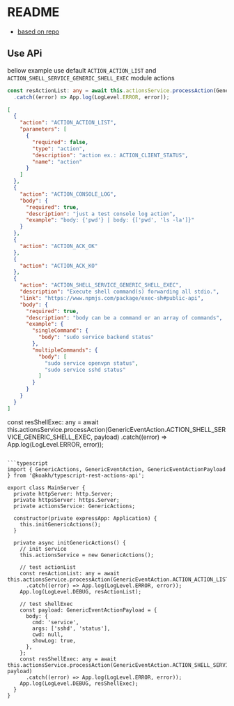 # README

- [based on repo](https://github.com/koakh/KoakhNodeModuleTypescriptStarter)

## Use APi

bellow example use default `ACTION_ACTION_LIST` and `ACTION_SHELL_SERVICE_GENERIC_SHELL_EXEC` module actions

```typescript
const resActionList: any = await this.actionsService.processAction(GenericEventAction.ACTION_ACTION_LIST)
  .catch((error) => App.log(LogLevel.ERROR, error));
```

```json
[
  {
    "action": "ACTION_ACTION_LIST",
    "parameters": [
      {
        "required": false,
        "type": "action",
        "description": "action ex.: ACTION_CLIENT_STATUS",
        "name": "action"
      }
    ]
  },
  {
    "action": "ACTION_CONSOLE_LOG",
    "body": {
      "required": true,
      "description": "just a test console log action",
      "example": "body: {'pwd'} | body: {['pwd', 'ls -la']}"
    }
  },
  {
    "action": "ACTION_ACK_OK"
  },
  {
    "action": "ACTION_ACK_KO"
  },
  {
    "action": "ACTION_SHELL_SERVICE_GENERIC_SHELL_EXEC",
    "description": "Execute shell command(s) forwarding all stdio.",
    "link": "https://www.npmjs.com/package/exec-sh#public-api",
    "body": {
      "required": true,
      "description": "body can be a command or an array of commands",
      "example": {
        "singleCommand": {
          "body": "sudo service backend status"
        },
        "multipleCommands": {
          "body": [
            "sudo service openvpn status",
            "sudo service sshd status"
          ]
        }
      }
    }
  }
]
```

const resShellExec: any = await this.actionsService.processAction(GenericEventAction.ACTION_SHELL_SERVICE_GENERIC_SHELL_EXEC, payload)
  .catch((error) => App.log(LogLevel.ERROR, error));
```

```typescript
import { GenericActions, GenericEventAction, GenericEventActionPayload } from '@koakh/typescript-rest-actions-api';

export class MainServer {
  private httpServer: http.Server;
  private httpsServer: https.Server;
  private actionsService: GenericActions;

  constructor(private expressApp: Application) {
    this.initGenericActions();
  }

  private async initGenericActions() {
    // init service
    this.actionsService = new GenericActions();

    // test actionList
    const resActionList: any = await this.actionsService.processAction(GenericEventAction.ACTION_ACTION_LIST)
      .catch((error) => App.log(LogLevel.ERROR, error));
    App.log(LogLevel.DEBUG, resActionList);

    // test shellExec
    const payload: GenericEventActionPayload = {
      body: {
        cmd: 'service',
        args: ['sshd', 'status'],
        cwd: null,
        showLog: true,
      },
    };
    const resShellExec: any = await this.actionsService.processAction(GenericEventAction.ACTION_SHELL_SERVICE_GENERIC_SHELL_EXEC, payload)
      .catch((error) => App.log(LogLevel.ERROR, error));
    App.log(LogLevel.DEBUG, resShellExec);
  }
}
```
